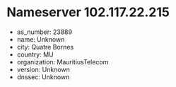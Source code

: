 # Nameserver 102.117.22.215

* as_number: 23889
* name: Unknown
* city: Quatre Bornes
* country: MU
* organization: MauritiusTelecom
* version: Unknown
* dnssec: Unknown
